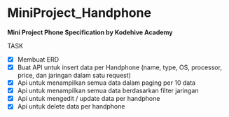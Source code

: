 # MiniProject_Handphone

**Mini Project Phone Specification by Kodehive Academy**

TASK
- [x] Membuat ERD
- [x] Buat API untuk insert data per Handphone (name, type, OS, processor, price, dan jaringan dalam satu request)	
- [x] Api untuk menampilkan semua data dalam paging per 10 data
- [x] Api untuk menampilkan semua data berdasarkan filter jaringan
- [x] Api untuk mengedit / update data per handphone
- [x] Api untuk delete data per handphone
